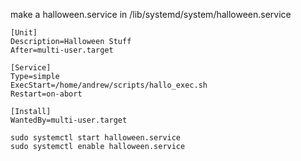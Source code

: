 
make a halloween.service in /lib/systemd/system/halloween.service

```
[Unit]
Description=Halloween Stuff
After=multi-user.target

[Service]
Type=simple
ExecStart=/home/andrew/scripts/hallo_exec.sh
Restart=on-abort

[Install]
WantedBy=multi-user.target
```

```
sudo systemctl start halloween.service
sudo systemctl enable halloween.service
```
